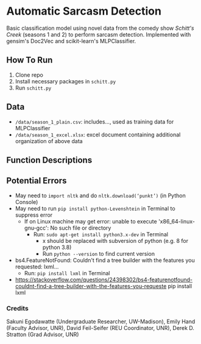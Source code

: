 # Automatic Sarcasm Detection
Basic classification model using novel data from the comedy show *Schitt's Creek* (seasons 1 and 2) to perform sarcasm detection. Implemented with gensim's Doc2Vec and scikit-learn's MLPClassifier.

## How To Run
1) Clone repo
2) Install necessary packages in `schitt.py`
3) Run `schitt.py`

## Data
* `/data/season_1_plain.csv`: includes..., used as training data for MLPClassifier
* `/data/season_1_excel.xlsx`: excel document containing additional organization of above data

## Function Descriptions

## Potential Errors
* May need to `import nltk` and do `nltk.download(‘punkt’)` (in Python Console)
* May need to run `pip install python-Levenshtein` in Terminal to suppress error
  * If on Linux machine may get error: unable to execute 'x86_64-linux-gnu-gcc': No such file or directory
    * Run: `sudo apt-get install python3.x-dev` in Terminal
      * x should be replaced with subversion of python (e.g. 8 for python 3.8)
      * Run `python --version` to find current version
* bs4.FeatureNotFound: Couldn't find a tree builder with the features you requested: lxml...
  * Run: `pip install lxml` in Terminal
* https://stackoverflow.com/questions/24398302/bs4-featurenotfound-couldnt-find-a-tree-builder-with-the-features-you-requeste
pip install lxml

### Credits
Sakuni Egodawatte (Undergraduate Researcher, UW-Madison), Emily Hand (Faculty Advisor, UNR), David Feil-Seifer (REU Coordinator, UNR), Derek D. Stratton (Grad Advisor, UNR)
